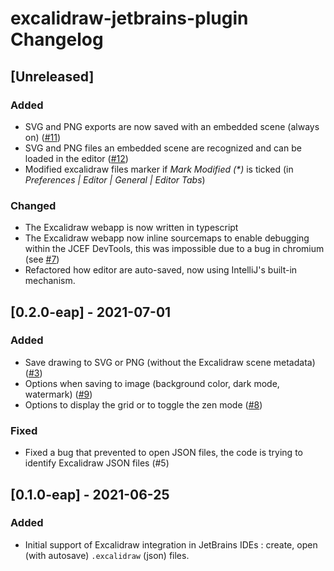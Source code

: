 <!-- Keep a Changelog guide -> https://keepachangelog.com -->

# excalidraw-jetbrains-plugin Changelog

## [Unreleased]
### Added
- SVG and PNG exports are now saved with an embedded scene (always on) ([#11](https://github.com/bric3/excalidraw-jetbrains-plugin/issues/11))
- SVG and PNG files an embedded scene are recognized and can be loaded in the editor ([#12](https://github.com/bric3/excalidraw-jetbrains-plugin/issues/12))
- Modified excalidraw files marker if _Mark Modified (*)_ is ticked (in _Preferences | Editor | General | Editor Tabs_)

### Changed
- The Excalidraw webapp is now written in typescript
- The Excalidraw webapp now inline sourcemaps to enable 
  debugging within the JCEF DevTools, this was impossible due to a bug in chromium
  (see [#7](https://github.com/bric3/excalidraw-jetbrains-plugin/issues/7))
- Refactored how editor are auto-saved, now using IntelliJ's built-in mechanism.

## [0.2.0-eap] - 2021-07-01
### Added
- Save drawing to SVG or PNG (without the Excalidraw scene metadata) ([#3](https://github.com/bric3/excalidraw-jetbrains-plugin/issues/3))
- Options when saving to image (background color, dark mode, watermark) ([#9](https://github.com/bric3/excalidraw-jetbrains-plugin/issues/9))
- Options to display the grid or to toggle the zen mode ([#8](https://github.com/bric3/excalidraw-jetbrains-plugin/issues/8))

### Fixed
- Fixed a bug that prevented to open JSON files, the code is trying to identify Excalidraw JSON files (#5)

## [0.1.0-eap] - 2021-06-25
### Added
- Initial support of Excalidraw integration in JetBrains IDEs :
  create, open (with autosave) `.excalidraw` (json) files. 
